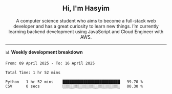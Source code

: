 <h2 align="center">Hi, I'm Hasyim</h2>

<p align="center">A computer science student who aims to become a full-stack web developer and has a great curiosity to learn new things. I’m currently learning backend development using JavaScript and Cloud Engineer with AWS.</p>

---

📊 **Weekly development breakdown**

<!--START_SECTION:waka-->

```txt
From: 09 April 2025 - To: 16 April 2025

Total Time: 1 hr 52 mins

Python   1 hr 52 mins    █████████████████████████   99.70 %
CSV      0 secs          ░░░░░░░░░░░░░░░░░░░░░░░░░   00.30 %
```

<!--END_SECTION:waka-->

<!-- - You can reach me on **hasyim11c@gmail.com** -->
